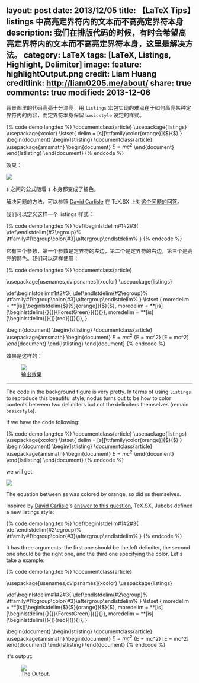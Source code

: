 layout: post
date: 2013/12/05
title: 【LaTeX Tips】listings 中高亮定界符内的文本而不高亮定界符本身
description: 我们在排版代码的时候，有时会希望高亮定界符内的文本而不高亮定界符本身，这里是解决方法。
category: LaTeX
tags: [LaTeX, Listings, Highlight, Delimiter]
image:
  feature: highlightOutput.png
  credit: Liam Huang
  creditlink: http://liam0205.me/about/
share: true
comments: true
modified: 2013-12-06
---

背景图里的代码高亮十分漂亮，用 `listings` 宏包实现的难点在于如何高亮某种定界符内的内容，而定界符本身保留 `basicstyle` 设定的样式。

<!--more-->

{% code demo lang:tex %}
\documentclass{article}
\usepackage{listings}
\usepackage{xcolor}
\lstset{
    delim = [s][\ttfamily\color{orange}]{$}{$}
}
\begin{document}
\begin{lstlisting}
\documentclass{article}
\usepackage{amsmath}
\begin{document}
$E = mc^2$
\end{document}
\end{lstlisting}
\end{document}
{% endcode %}

效果：

![](http://i.stack.imgur.com/VFq3G.png)

`$` 之间的公式随着 `$` 本身都变成了橘色。

解决问题的方法，可以参照 [David Carlisle](http://dpcarlisle.blogspot.com/) 在 TeX.SX 上对[这个问题的回答](http://tex.stackexchange.com/a/145661/38350)。

我们可以定义这样一个 listings 样式：

{% code demo lang:tex %}
\def\beginlstdelim#1#2#3{
    \def\endlstdelim{#2\egroup}%
    \ttfamily#1\bgroup\color{#3}\aftergroup\endlstdelim%
}
{% endcode %}

它有三个参数，第一个参数是定界符的左边，第二个是定界符的右边，第三个是高亮的颜色。我们可以这样使用：

{% code demo lang:tex %}
\documentclass{article}

\usepackage[usenames,dvipsnames]{xcolor}
\usepackage{listings}


\def\beginlstdelim#1#2#3{
    \def\endlstdelim{#2\egroup}%
    \ttfamily#1\bgroup\color{#3}\aftergroup\endlstdelim%
}
\lstset
{
    moredelim = **[is][\beginlstdelim{\$}{\$}{orange}]{\$}{\$},
    moredelim = **[is][\beginlstdelim{\{}{\}}{ForestGreen}]{\{}{\}},
    moredelim = **[is][\beginlstdelim{[}{]}{red}]{[}{]},
}

\begin{document}
\begin{lstlisting}
\documentclass{article}
\usepackage{amsmath}
\begin{document}
$E = mc^2$
{E = mc^2}
[E = mc^2]
\end{document}
\end{lstlisting}
\end{document}
{% endcode %}

效果是这样的：

<figure>
    <a href="http://i.stack.imgur.com/7nSib.png"><img src="http://i.stack.imgur.com/7nSib.png"></a>
    <figcaption><a href="http://i.stack.imgur.com/7nSib.png" title="输出效果">输出效果</a></figcaption>
</figure>

------------------


The code in the background figure is very pretty. In terms of using `listings` to reproduce this beautiful style, nodus turns out to be how to color contents between two delimiters but not the delimiters themselves (remain `basicstyle`).

If we have the code following:

{% code demo lang:tex %}
\documentclass{article}
\usepackage{listings}
\usepackage{xcolor}
\lstset{
    delim = [s][\ttfamily\color{orange}]{$}{$}
}
\begin{document}
\begin{lstlisting}
\documentclass{article}
\usepackage{amsmath}
\begin{document}
$E = mc^2$
\end{document}
\end{lstlisting}
\end{document}
{% endcode %}

we will get:

![](http://i.stack.imgur.com/VFq3G.png)

The equation between `$`s was colored by orange, so did `$`s themselves.

Inspired by [David Carlisle](http://dpcarlisle.blogspot.com/)'s [answer to this question](http://tex.stackexchange.com/a/145661/38350), TeX.SX, Jubobs defined a new listings style:

{% code demo lang:tex %}
\def\beginlstdelim#1#2#3{
    \def\endlstdelim{#2\egroup}%
    \ttfamily#1\bgroup\color{#3}\aftergroup\endlstdelim%
}
{% endcode %}

It has three arguments: the first one should be the left delimiter, the second one should be the right one, and the third one specifying the color. Let's take a example:

{% code demo lang:tex %}
\documentclass{article}

\usepackage[usenames,dvipsnames]{xcolor}
\usepackage{listings}


\def\beginlstdelim#1#2#3{
    \def\endlstdelim{#2\egroup}%
    \ttfamily#1\bgroup\color{#3}\aftergroup\endlstdelim%
}
\lstset
{
    moredelim = **[is][\beginlstdelim{\$}{\$}{orange}]{\$}{\$},
    moredelim = **[is][\beginlstdelim{\{}{\}}{ForestGreen}]{\{}{\}},
    moredelim = **[is][\beginlstdelim{[}{]}{red}]{[}{]},
}

\begin{document}
\begin{lstlisting}
\documentclass{article}
\usepackage{amsmath}
\begin{document}
$E = mc^2$
{E = mc^2}
[E = mc^2]
\end{document}
\end{lstlisting}
\end{document}
{% endcode %}

It's output:

<figure>
    <a href="http://i.stack.imgur.com/7nSib.png"><img src="http://i.stack.imgur.com/7nSib.png"></a>
    <figcaption><a href="http://i.stack.imgur.com/7nSib.png" title="The Output.">The Output.</a></figcaption>
</figure>
